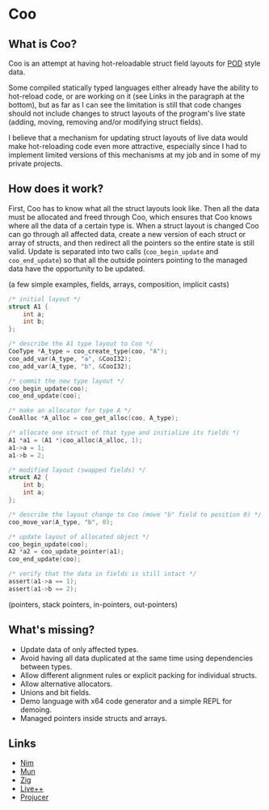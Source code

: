 # Coo

## What is Coo?

Coo is an attempt at having hot-reloadable struct field layouts for [POD](https://en.wikipedia.org/wiki/Passive_data_structure) style data.

Some compiled statically typed languages either already have the ability to hot-reload code, or are working on it (see Links in the paragraph at the bottom), but as far as I can see the limitation is still that code changes should not include changes to struct layouts of the program's live state (adding, moving, removing and/or modifying struct fields).

I believe that a mechanism for updating struct layouts of live data would make hot-reloading code even more attractive, especially since I had to implement limited versions of this mechanisms at my job and in some of my private projects.

## How does it work?

First, Coo has to know what all the struct layouts look like. Then all the data must be allocated and freed through Coo, which ensures that Coo knows where all the data of a certain type is. When a struct layout is changed Coo can go through all affected data, create a new version of each struct or array of structs, and then redirect all the pointers so the entire state is still valid. Update is separated into two calls (```coo_begin_update``` and ```coo_end_update```) so that all the outside pointers pointing to the managed data have the opportunity to be updated.

(a few simple examples, fields, arrays, composition, implicit casts)

```C
/* initial layout */
struct A1 {
    int a;
    int b;
};

/* describe the A1 type layout to Coo */
CooType *A_type = coo_create_type(coo, "A");
coo_add_var(A_type, "a", &CooI32);
coo_add_var(A_type, "b", &CooI32);

/* commit the new type layout */
coo_begin_update(coo);
coo_end_update(coo);

/* make an allocator for type A */
CooAlloc *A_alloc = coo_get_alloc(coo, A_type);

/* allocate one struct of that type and initialize its fields */
A1 *a1 = (A1 *)coo_alloc(A_alloc, 1);
a1->a = 1;
a1->b = 2;

/* modified layout (swapped fields) */
struct A2 {
    int b;
    int a;
};

/* describe the layout change to Coo (move "b" field to position 0) */
coo_move_var(A_type, "b", 0);

/* update layout of allocated object */
coo_begin_update(coo);
A2 *a2 = coo_update_pointer(a1);
coo_end_update(coo);

/* verify that the data in fields is still intact */
assert(a1->a == 1);
assert(a1->b == 2);
```

(pointers, stack pointers, in-pointers, out-pointers)

## What's missing?

* Update data of only affected types.
* Avoid having all data duplicated at the same time using dependencies between types.
* Allow different alignment rules or explicit packing for individual structs.
* Allow alternative allocators.
* Unions and bit fields.
* Demo language with x64 code generator and a simple REPL for demoing.
* Managed pointers inside structs and arrays.

## Links

* [Nim](https://nim-lang.org/docs/hcr.html)
* [Mun](https://mun-lang.org/)
* [Zig](https://github.com/ziglang/zig/issues/68)
* [Live++](https://liveplusplus.tech/)
* [Projucer](https://juce.com/discover/projucer)
